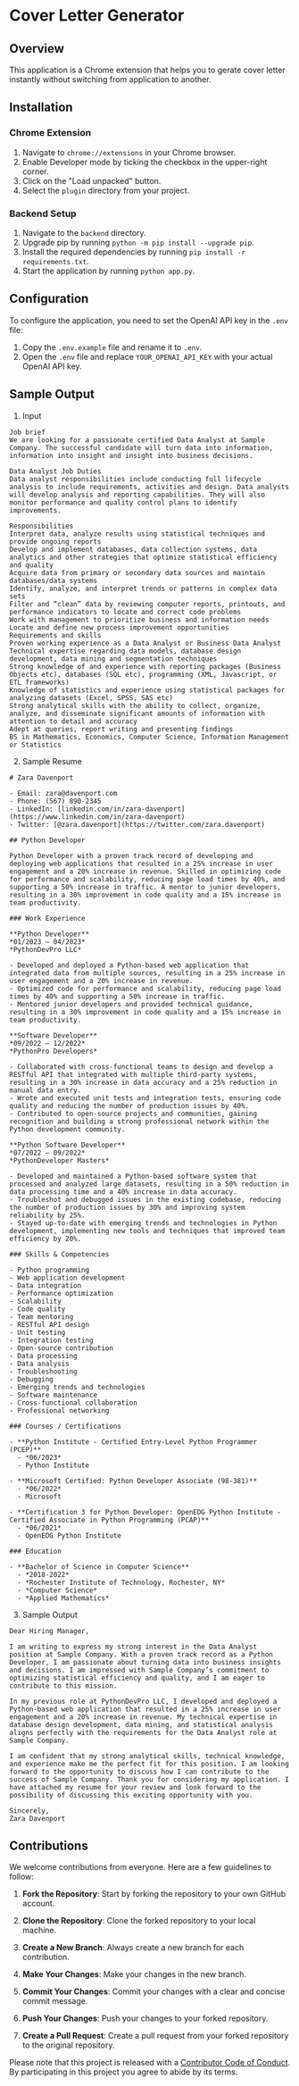 # Cover Letter Generator

## Overview

This application is a Chrome extension that helps you to gerate cover letter instantly without switching from application to another. 

## Installation

### Chrome Extension

1. Navigate to `chrome://extensions` in your Chrome browser.
2. Enable Developer mode by ticking the checkbox in the upper-right corner.
3. Click on the "Load unpacked" button.
4. Select the `plugin` directory from your project.

### Backend Setup

1. Navigate to the `backend` directory.
2. Upgrade pip by running `python -m pip install --upgrade pip`.
3. Install the required dependencies by running `pip install -r requirements.txt`.
4. Start the application by running `python app.py`.

## Configuration

To configure the application, you need to set the OpenAI API key in the `.env` file:

1. Copy the `.env.example` file and rename it to `.env`.
2. Open the `.env` file and replace `YOUR_OPENAI_API_KEY` with your actual OpenAI API key.

## Sample Output

1. Input 
```
Job brief
We are looking for a passionate certified Data Analyst at Sample Company. The successful candidate will turn data into information, information into insight and insight into business decisions.

Data Analyst Job Duties
Data analyst responsibilities include conducting full lifecycle analysis to include requirements, activities and design. Data analysts will develop analysis and reporting capabilities. They will also monitor performance and quality control plans to identify improvements.

Responsibilities
Interpret data, analyze results using statistical techniques and provide ongoing reports
Develop and implement databases, data collection systems, data analytics and other strategies that optimize statistical efficiency and quality
Acquire data from primary or secondary data sources and maintain databases/data systems
Identify, analyze, and interpret trends or patterns in complex data sets
Filter and “clean” data by reviewing computer reports, printouts, and performance indicators to locate and correct code problems
Work with management to prioritize business and information needs
Locate and define new process improvement opportunities
Requirements and skills
Proven working experience as a Data Analyst or Business Data Analyst
Technical expertise regarding data models, database design development, data mining and segmentation techniques
Strong knowledge of and experience with reporting packages (Business Objects etc), databases (SQL etc), programming (XML, Javascript, or ETL frameworks)
Knowledge of statistics and experience using statistical packages for analyzing datasets (Excel, SPSS, SAS etc)
Strong analytical skills with the ability to collect, organize, analyze, and disseminate significant amounts of information with attention to detail and accuracy
Adept at queries, report writing and presenting findings
BS in Mathematics, Economics, Computer Science, Information Management or Statistics
```


2. Sample Resume
```
# Zara Davenport

- Email: zara@davenport.com
- Phone: (567) 890-2345
- LinkedIn: [linkedin.com/in/zara-davenport](https://www.linkedin.com/in/zara-davenport)
- Twitter: [@zara.davenport](https://twitter.com/zara.davenport)

## Python Developer

Python Developer with a proven track record of developing and deploying web applications that resulted in a 25% increase in user engagement and a 20% increase in revenue. Skilled in optimizing code for performance and scalability, reducing page load times by 40%, and supporting a 50% increase in traffic. A mentor to junior developers, resulting in a 30% improvement in code quality and a 15% increase in team productivity.

### Work Experience

**Python Developer**
*01/2023 – 04/2023*
*PythonDevPro LLC*

- Developed and deployed a Python-based web application that integrated data from multiple sources, resulting in a 25% increase in user engagement and a 20% increase in revenue.
- Optimized code for performance and scalability, reducing page load times by 40% and supporting a 50% increase in traffic.
- Mentored junior developers and provided technical guidance, resulting in a 30% improvement in code quality and a 15% increase in team productivity.

**Software Developer**
*09/2022 – 12/2022*
*PythonPro Developers*

- Collaborated with cross-functional teams to design and develop a RESTful API that integrated with multiple third-party systems, resulting in a 30% increase in data accuracy and a 25% reduction in manual data entry.
- Wrote and executed unit tests and integration tests, ensuring code quality and reducing the number of production issues by 40%.
- Contributed to open-source projects and communities, gaining recognition and building a strong professional network within the Python development community.

**Python Software Developer**
*07/2022 – 09/2022*
*PythonDeveloper Masters*

- Developed and maintained a Python-based software system that processed and analyzed large datasets, resulting in a 50% reduction in data processing time and a 40% increase in data accuracy.
- Troubleshot and debugged issues in the existing codebase, reducing the number of production issues by 30% and improving system reliability by 25%.
- Stayed up-to-date with emerging trends and technologies in Python development, implementing new tools and techniques that improved team efficiency by 20%.

### Skills & Competencies

- Python programming
- Web application development
- Data integration
- Performance optimization
- Scalability
- Code quality
- Team mentoring
- RESTful API design
- Unit testing
- Integration testing
- Open-source contribution
- Data processing
- Data analysis
- Troubleshooting
- Debugging
- Emerging trends and technologies
- Software maintenance
- Cross-functional collaboration
- Professional networking

### Courses / Certifications

- **Python Institute - Certified Entry-Level Python Programmer (PCEP)**
  - *06/2023*
  - Python Institute

- **Microsoft Certified: Python Developer Associate (98-381)**
  - *06/2022*
  - Microsoft

- **Certification 3 for Python Developer: OpenEDG Python Institute - Certified Associate in Python Programming (PCAP)**
  - *06/2021*
  - OpenEDG Python Institute

### Education

- **Bachelor of Science in Computer Science**
  - *2018-2022*
  - *Rochester Institute of Technology, Rochester, NY*
  - *Computer Science*
  - *Applied Mathematics*

```

3. Sample Output 

```
Dear Hiring Manager,

I am writing to express my strong interest in the Data Analyst position at Sample Company. With a proven track record as a Python Developer, I am passionate about turning data into business insights and decisions. I am impressed with Sample Company’s commitment to optimizing statistical efficiency and quality, and I am eager to contribute to this mission.

In my previous role at PythonDevPro LLC, I developed and deployed a Python-based web application that resulted in a 25% increase in user engagement and a 20% increase in revenue. My technical expertise in database design development, data mining, and statistical analysis aligns perfectly with the requirements for the Data Analyst role at Sample Company.

I am confident that my strong analytical skills, technical knowledge, and experience make me the perfect fit for this position. I am looking forward to the opportunity to discuss how I can contribute to the success of Sample Company. Thank you for considering my application. I have attached my resume for your review and look forward to the possibility of discussing this exciting opportunity with you.

Sincerely,
Zara Davenport
```

## Contributions

We welcome contributions from everyone. Here are a few guidelines to follow:

1. **Fork the Repository**: Start by forking the repository to your own GitHub account.

2. **Clone the Repository**: Clone the forked repository to your local machine.

3. **Create a New Branch**: Always create a new branch for each contribution.

4. **Make Your Changes**: Make your changes in the new branch.

5. **Commit Your Changes**: Commit your changes with a clear and concise commit message.

6. **Push Your Changes**: Push your changes to your forked repository.

7. **Create a Pull Request**: Create a pull request from your forked repository to the original repository.

Please note that this project is released with a [Contributor Code of Conduct](CODE_OF_CONDUCT.md). By participating in this project you agree to abide by its terms.